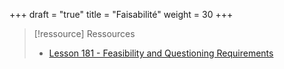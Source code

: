 +++
draft = "true"
title = "Faisabilité"
weight = 30
+++

> [!ressource] Ressources
> - [Lesson 181 - Feasibility and Questioning Requirements ](https://youtu.be/65qOqfbQV2Y)
